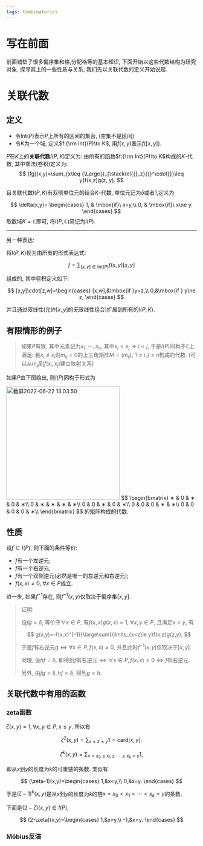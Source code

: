 ```yaml
---
tags: Combinatorics
---
```




# 写在前面

前面铺垫了很多偏序集和格,分配格等的基本知识, 下面开始以这些代数结构为研究对象, 探寻其上的一些性质与关系, 我们先以关联代数的定义开始说起.



# 关联代数

## 定义

-   令$\mathrm{Int}(P)$表示$P$上所有的区间的集合, (空集不是区间)
-   令$K$为一个域, 定义$f:{\rm Int}(P)\to K$, 用$f(x,y)$表示$f([x,y])$.

$P$在$K$上的**关联代数**$I(P,K)$定义为: 由所有的函数$f:{\rm Int}(P)\to K$构成的$K$-代数, 其中乘法(卷积)定义为:
$$
(fg)(x,y)=\sum_{x\leq {\Large{}_{\stackrel{{}_z}{{}^\cdot}}}\leq y}f(x,z)g(z, y).
$$


且关联代数$I(P,K)$有双侧单位元的结合$K$-代数, 单位元记为$\delta$或者$1$,定义为


$$
\delta(x,y)=
\begin{cases}
1, & \mbox{if}\  x=y,\\
0, & \mbox{if}\  x\ne y.
\end{cases}
$$
取数域$K=\mathbb C$即可, 将$I(P,\mathbb C)$简记为$I(P)$.

---

另一种表达:

将$I(P,K)$视为由所有的形式表达式:


$$
f=\sum_{[x,y]\in \mathrm{Int}(P)}f(x,y)[x,y]
$$


组成的, 其中卷积定义如下:


$$
[x,y]\cdot[z,w]=\begin{cases}
[x,w],&\mbox{if }y=z,\\
0,&\mbox{if } y\ne z,
\end{cases}
$$


并且通过双线性(允许$[x,y]$的无限线性组合)扩展到所有的$I(P,K)$.



## 有限情形的例子

>   如果$P$有限, 其中元素记为$x_1,\cdots,x_n$, 其中$x_i<x_j\Rightarrow i<j$, 于是$I(P)$同构于$\mathbb C$上满足: 若$x_i\not\leq x_j$则$m_{ij}=0$的上三角矩阵$M=(m_{ij}),\ 1\le i,j\le n$构成的代数. (可以从$m_{ij}$到$f(x_i,x_j)$建立映射关系)



如果$P$由下图给出, 则$I(P)$同构于形式为

<img src="https://s2.loli.net/2022/06/22/cfrsyAwQlOHZeMa.jpg" alt="截屏2022-06-22 13.03.50" style="width:300px;" />
$$
\begin{bmatrix}
∗ & 0 & ∗ & 0 & ∗\\
0 & ∗ & ∗ & ∗ & ∗\\
0 & 0 & ∗ & 0 & ∗\\
0 & 0 & 0 & ∗ & ∗\\
0 & 0 & 0 & 0 & ∗\\
\end{bmatrix}
$$
的矩阵构成的代数. 



## 性质

设$f\in I(P)$, 则下面的条件等价:

-   $f$有一个左逆元;
-   $f$有一个右逆元;
-   $f$有一个双侧逆元(必然是唯一的左逆元和右逆元);
-   $f(x,x)\ne0,\ \forall x\in P$成立.

进一步, 如果$f^{-1}$存在, 则$f^{-1}(x,y)$仅取决于偏序集$[x,y]$.

>   证明:
>
>   设$fg=\delta$, 等价于$\forall x\in P$, 有$f(x,x)g(x,x)=1$, $\forall x,y\in P$, 且满足$x<y$, 有
>
>   
>   $$
>   g(x,y)=-f(x,x)^{-1}{\large\sum}\limits_{x<z\le y}f(x,z)g(z,y),
>   $$
>    
>
>   于是$f$有右逆元$g\iff \forall x\in P, f(x,x)\ne0$, 并且此时$f^{-1}(x,y)$仅取决于$[x,y]$.  
>
>   同理, 设$hf=\delta$, 即得到$f$有右逆元$\iff\forall x\in P, f(x,x)\ne0\iff f$有右逆元.
>
>   另外, 由$fg=\delta,hf=\delta$, 得到$g=h$. 



## 关联代数中有用的函数

### zeta函数

$\zeta(x,y)=1,\forall x,y\in P, x\le y$. 所以有


$$
\zeta^2(x,y)=\sum_{x\le z\le y}1=\mbox{card}[x,y].
$$

$$
\zeta^k(x,y)=\sum_{x=x_0\le x_1\le\cdots \le x_k= y}1,
$$


即从$x$到$y$的长度为$k$的可重链的条数. 类似有


$$
(\zeta-1)(x,y)=\begin{cases}
1,&x<y,\\
0,&x=y.
\end{cases}
$$


于是$(\zeta-1)^k(x,y)$是从$x$到$y$的长度为$k$的链$x=x_0< x_1<\cdots < x_k= y$的条数. 





下面是$(2-\zeta)(x,y)\in I(P)$, 


$$
(2-\zeta)(x,y)=\begin{cases}
1,&x=y,\\
-1,&x<y.
\end{cases}
$$




### Möbius反演